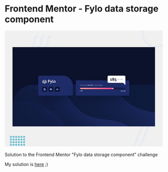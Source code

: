 # Frontend Mentor - Fylo data storage component

![Design preview for the Fylo data storage component coding challenge](./design/desktop-preview.jpg)

Solution to the Frontend Mentor "Fylo data storage component" challenge

My solution is [here](https://flyo-bocvg295m.vercel.app/) ;)
